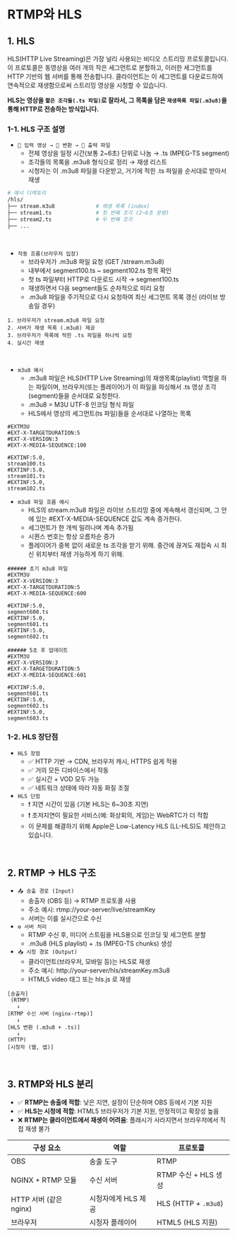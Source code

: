 # RTMP와 HLS

## 1. HLS

HLS(HTTP Live Streaming)은 가장 널리 사용되는 비디오 스트리밍 프로토콜입니다. 이 프로토콜은 동영상을 여러 개의 작은 세그먼트로 분할하고, 이러한 세그먼트를 HTTP 기반의 웹 서버를 통해 전송합니다. 클라이언트는 이 세그먼트를 다운로드하여 연속적으로 재생함으로써 스트리밍 영상을 시청할 수 있습니다.

__HLS는 영상을 `짧은 조각들(.ts 파일)`로 잘라서, 그 목록을 담은 `재생목록 파일(.m3u8)`을 통해 HTTP로 전송하는 방식입니다.__

### 1-1. HLS 구조 설명

 - `🎥 입력 영상 → 🔀 변환 → 📂 출력 파일`
    - 전체 영상을 일정 시간(보통 2~6초) 단위로 나눔 → .ts (MPEG-TS segment)
    - 조각들의 목록을 .m3u8 형식으로 정리 → 재생 리스트
    - 시청자는 이 .m3u8 파일을 다운받고, 거기에 적힌 .ts 파일을 순서대로 받아서 재생
```bash
# 예시 디렉토리
/hls/
├── stream.m3u8             # 재생 목록 (index)
├── stream1.ts              # 첫 번째 조각 (2~6초 분량)
├── stream2.ts              # 두 번째 조각
├── ...
```
<br/>

 - `작동 흐름(브라우저 입장)`
    - 브라우저가 .m3u8 파일 요청 (GET /stream.m3u8)
    - 내부에서 segment100.ts ~ segment102.ts 항목 확인
    - 첫 ts 파일부터 HTTP로 다운로드 시작 → segment100.ts
    - 재생하면서 다음 segment들도 순차적으로 미리 요청
    - .m3u8 파일을 주기적으로 다시 요청하여 최신 세그먼트 목록 갱신 (라이브 방송일 경우)
```
1. 브라우저가 stream.m3u8 파일 요청
2. 서버가 재생 목록 (.m3u8) 제공
3. 브라우저가 목록에 적힌 .ts 파일을 하나씩 요청
4. 실시간 재생
```
<br/>

 - `m3u8 예시`
    - .m3u8 파일은 HLS(HTTP Live Streaming)의 재생목록(playlist) 역할을 하는 파일이며, 브라우저(또는 플레이어)가 이 파일을 파싱해서 .ts 영상 조각(segment)들을 순서대로 요청한다.
    - .m3u8 = M3U UTF-8 인코딩 형식 파일
    - HLS에서 영상의 세그먼트(ts 파일)들을 순서대로 나열하는 목록
```m3u8
#EXTM3U
#EXT-X-TARGETDURATION:5
#EXT-X-VERSION:3
#EXT-X-MEDIA-SEQUENCE:100

#EXTINF:5.0,
stream100.ts
#EXTINF:5.0,
stream101.ts
#EXTINF:5.0,
stream102.ts
```

 - `m3u8 파일 흐름 예시`
   - HLS의 stream.m3u8 파일은 라이브 스트리밍 중에 계속해서 갱신되며, 그 안에 있는 #EXT-X-MEDIA-SEQUENCE 값도 계속 증가한다.
   - 세그먼트가 한 개씩 밀려나며 계속 추가됨
   - 시퀀스 번호는 항상 오름차순 증가
   - 플레이어가 중복 없이 새로운 ts 조각을 받기 위해. 중간에 끊겨도 재접속 시 최신 위치부터 재생 가능하게 하기 위해.
```m3u8
###### 초기 m3u8 파일
#EXTM3U
#EXT-X-VERSION:3
#EXT-X-TARGETDURATION:5
#EXT-X-MEDIA-SEQUENCE:600

#EXTINF:5.0,
segment600.ts
#EXTINF:5.0,
segment601.ts
#EXTINF:5.0,
segment602.ts

###### 5초 후 업데이트
#EXTM3U
#EXT-X-VERSION:3
#EXT-X-TARGETDURATION:5
#EXT-X-MEDIA-SEQUENCE:601

#EXTINF:5.0,
segment601.ts
#EXTINF:5.0,
segment602.ts
#EXTINF:5.0,
segment603.ts

```

### 1-2. HLS 장단점

 - `HLS 장점`
    - ✅ HTTP 기반 → CDN, 브라우저 캐시, HTTPS 쉽게 적용
    - ✅ 거의 모든 디바이스에서 작동
    - ✅ 실시간 + VOD 모두 가능
    - ✅ 네트워크 상태에 따라 자동 화질 조절
 - `HLS 단점`
    - ❗ 지연 시간이 있음 (기본 HLS는 6~30초 지연)
    - ❗ 초저지연이 필요한 서비스(예: 화상회의, 게임)는 WebRTC가 더 적합
    - 이 문제를 해결하기 위해 Apple은 Low-Latency HLS (LL-HLS)도 제안하고 있습니다.

<br/>

## 2. RTMP → HLS 구조

 - `📤 송출 경로 (Input)`
    - 송출자 (OBS 등) → RTMP 프로토콜 사용
    - 주소 예시: rtmp://your-server/live/streamKey
    - 서버는 이를 실시간으로 수신
 - `⚙️ 서버 처리`
    - RTMP 수신 후, 미디어 스트림을 HLS용으로 인코딩 및 세그먼트 분할
    - .m3u8 (HLS playlist) + .ts (MPEG-TS chunks) 생성
 - `📥 시청 경로 (Output)`
    - 클라이언트(브라우저, 모바일 등)는 HLS로 재생
    - 주소 예시: http://your-server/hls/streamKey.m3u8
    - HTML5 video 태그 또는 hls.js 로 재생

```
[송출자]
 (RTMP)
   ↓
[RTMP 수신 서버 (nginx-rtmp)]
   ↓
[HLS 변환 (.m3u8 + .ts)]
   ↓
(HTTP)
[시청자 (웹, 앱)]
```
<br/>

## 3. RTMP와 HLS 분리

 - ✅ __RTMP는 송출에 적합__: 낮은 지연, 설정이 단순하며 OBS 등에서 기본 지원
 - ✅ __HLS는 시청에 적합__: HTML5 브라우저가 기본 지원, 안정적이고 확장성 높음
 - ❌ __RTMP는 클라이언트에서 재생이 어려움__: 플래시가 사라지면서 브라우저에서 직접 재생 불가

| 구성 요소              | 역할           | 프로토콜                 |
| ------------------ | ------------ | -------------------- |
| OBS                | 송출 도구        | RTMP                 |
| NGINX + RTMP 모듈    | 수신 서버        | RTMP 수신 + HLS 생성     |
| HTTP 서버 (같은 nginx) | 시청자에게 HLS 제공 | HLS (HTTP + `.m3u8`) |
| 브라우저               | 시청자 플레이어     | HTML5 (HLS 지원)       |
